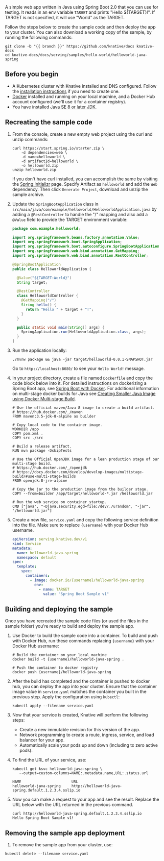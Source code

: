 A simple web app written in Java using Spring Boot 2.0 that you can use for
testing. It reads in an env variable `TARGET` and prints "Hello \${TARGET}!". If
TARGET is not specified, it will use "World" as the TARGET.

Follow the steps below to create the sample code and then deploy the app to your
cluster. You can also download a working copy of the sample, by running the
following commands:

```shell
git clone -b "{{ branch }}" https://github.com/knative/docs knative-docs
cd knative-docs/docs/serving/samples/hello-world/helloworld-java-spring
```

## Before you begin

- A Kubernetes cluster with Knative installed and DNS configured. Follow the
  [installation instructions](../../../../install/) if you need to
  create one.
- [Docker](https://www.docker.com) installed and running on your local machine,
  and a Docker Hub account configured (we'll use it for a container registry).
- You have installed
  [Java SE 8 or later JDK](http://www.oracle.com/technetwork/java/javase/downloads/index.html).

## Recreating the sample code

1. From the console, create a new empty web project using the curl and unzip
   commands:

   ```shell
   curl https://start.spring.io/starter.zip \
       -d dependencies=web \
       -d name=helloworld \
       -d artifactId=helloworld \
       -o helloworld.zip
   unzip helloworld.zip
   ```

   If you don't have curl installed, you can accomplish the same by visiting the
   [Spring Initializr](https://start.spring.io/) page. Specify Artifact as
   `helloworld` and add the `Web` dependency. Then click `Generate Project`,
   download and unzip the sample archive.

1. Update the `SpringBootApplication` class in
   `src/main/java/com/example/helloworld/HelloworldApplication.java` by adding a
   `@RestController` to handle the "/" mapping and also add a `@Value` field to
   provide the TARGET environment variable:

   ```java
   package com.example.helloworld;

   import org.springframework.beans.factory.annotation.Value;
   import org.springframework.boot.SpringApplication;
   import org.springframework.boot.autoconfigure.SpringBootApplication;
   import org.springframework.web.bind.annotation.GetMapping;
   import org.springframework.web.bind.annotation.RestController;

   @SpringBootApplication
   public class HelloworldApplication {

     @Value("${TARGET:World}")
     String target;

     @RestController
     class HelloworldController {
       @GetMapping("/")
       String hello() {
         return "Hello " + target + "!";
       }
     }

     public static void main(String[] args) {
       SpringApplication.run(HelloworldApplication.class, args);
     }
   }
   ```

1. Run the application locally:

   ```shell
   ./mvnw package && java -jar target/helloworld-0.0.1-SNAPSHOT.jar
   ```

   Go to `http://localhost:8080/` to see your `Hello World!` message.

1. In your project directory, create a file named `Dockerfile` and copy the code
   block below into it. For detailed instructions on dockerizing a Spring Boot
   app, see
   [Spring Boot with Docker](https://spring.io/guides/gs/spring-boot-docker/).
   For additional information on multi-stage docker builds for Java see
   [Creating Smaller Java Image using Docker Multi-stage Build](http://blog.arungupta.me/smaller-java-image-docker-multi-stage-build/).

   ```docker
   # Use the official maven/Java 8 image to create a build artifact.
   # https://hub.docker.com/_/maven
   FROM maven:3.5-jdk-8-alpine as builder

   # Copy local code to the container image.
   WORKDIR /app
   COPY pom.xml .
   COPY src ./src

   # Build a release artifact.
   RUN mvn package -DskipTests

   # Use the Official OpenJDK image for a lean production stage of our multi-stage build.
   # https://hub.docker.com/_/openjdk
   # https://docs.docker.com/develop/develop-images/multistage-build/#use-multi-stage-builds
   FROM openjdk:8-jre-alpine

   # Copy the jar to the production image from the builder stage.
   COPY --from=builder /app/target/helloworld-*.jar /helloworld.jar

   # Run the web service on container startup.
   CMD ["java", "-Djava.security.egd=file:/dev/./urandom", "-jar", "/helloworld.jar"]
   ```

1. Create a new file, `service.yaml` and copy the following service definition
   into the file. Make sure to replace `{username}` with your Docker Hub
   username.

   ```yaml
   apiVersion: serving.knative.dev/v1
   kind: Service
   metadata:
     name: helloworld-java-spring
     namespace: default
   spec:
     template:
       spec:
         containers:
           - image: docker.io/{username}/helloworld-java-spring
             env:
               - name: TARGET
                 value: "Spring Boot Sample v1"
   ```

## Building and deploying the sample

Once you have recreated the sample code files (or used the files in the sample
folder) you're ready to build and deploy the sample app.

1. Use Docker to build the sample code into a container. To build and push with
   Docker Hub, run these commands replacing `{username}` with your Docker Hub
   username:

   ```shell
   # Build the container on your local machine
   docker build -t {username}/helloworld-java-spring .

   # Push the container to docker registry
   docker push {username}/helloworld-java-spring
   ```

1. After the build has completed and the container is pushed to docker hub, you
   can deploy the app into your cluster. Ensure that the container image value
   in `service.yaml` matches the container you built in the previous step. Apply
   the configuration using `kubectl`:

   ```shell
   kubectl apply --filename service.yaml
   ```

1. Now that your service is created, Knative will perform the following steps:

   - Create a new immutable revision for this version of the app.
   - Network programming to create a route, ingress, service, and load balancer
     for your app.
   - Automatically scale your pods up and down (including to zero active pods).

1. To find the URL of your service, use:

   ```shell
   kubectl get ksvc helloworld-java-spring \
      --output=custom-columns=NAME:.metadata.name,URL:.status.url

   NAME                       URL
   helloworld-java-spring     http://helloworld-java-spring.default.1.2.3.4.sslip.io
   ```

1. Now you can make a request to your app and see the result. Replace
   the URL below with the URL returned in the previous command.

   ```shell
   curl http://helloworld-java-spring.default.1.2.3.4.sslip.io
   Hello Spring Boot Sample v1!
   ```

## Removing the sample app deployment

1. To remove the sample app from your cluster, use:

```shell
kubectl delete --filename service.yaml
```
